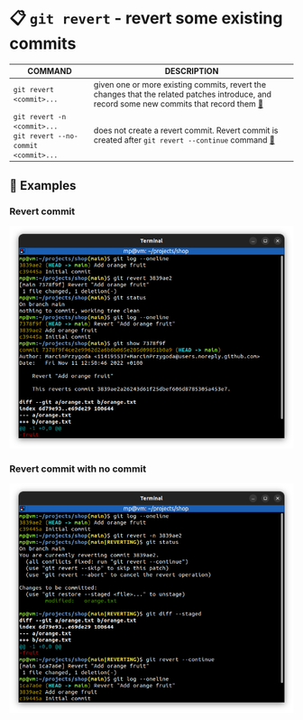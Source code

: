 # 📋 `git revert` - revert some existing commits

| COMMAND                                                               | DESCRIPTION                                                                                                                                                 |
| --------------------------------------------------------------------- | ----------------------------------------------------------------------------------------------------------------------------------------------------------- |
| `git revert <commit>...`                                              | given one or more existing commits, revert the changes that the related patches introduce, and record some new commits that record them [🔗](#revert-commit) |
| `git revert -n <commit>...`<br />`git revert --no-commit <commit>...` | does not create a revert commit. Revert commit is created after `git revert --continue` command [🔗](#revert-commit-with-no-commit)                          |

## 📌 Examples

### Revert commit

![](images/git-revert.png)

### Revert commit with no commit

![](images/git-revert-no-commit.png)
